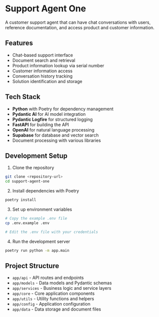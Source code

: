 # Support Agent One

A customer support agent that can have chat conversations with users, reference documentation, and access product and customer information.

## Features

- Chat-based support interface
- Document search and retrieval
- Product information lookup via serial number
- Customer information access
- Conversation history tracking
- Solution identification and storage

## Tech Stack

- **Python** with Poetry for dependency management
- **Pydantic AI** for AI model integration
- **Pydantic Logfire** for structured logging
- **FastAPI** for building the API
- **OpenAI** for natural language processing
- **Supabase** for database and vector search
- Document processing with various libraries

## Development Setup

1. Clone the repository
```bash
git clone <repository-url>
cd support-agent-one
```

2. Install dependencies with Poetry
```bash
poetry install
```

3. Set up environment variables
```bash
# Copy the example .env file
cp .env.example .env

# Edit the .env file with your credentials
```

4. Run the development server
```bash
poetry run python -m app.main
```

## Project Structure

- `app/api` - API routes and endpoints
- `app/models` - Data models and Pydantic schemas
- `app/services` - Business logic and service layers
- `app/core` - Core application components
- `app/utils` - Utility functions and helpers
- `app/config` - Application configuration
- `app/data` - Data storage and document files 